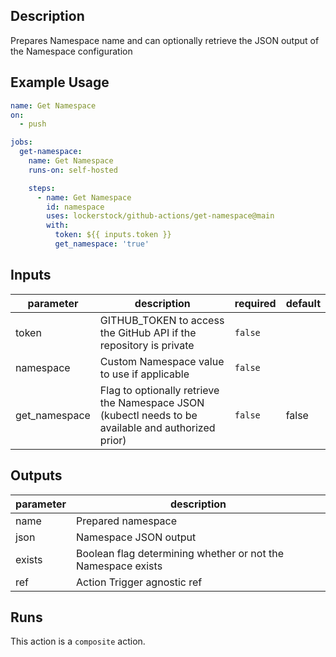 <!-- action-docs-description -->
## Description

Prepares Namespace name and can optionally retrieve the JSON output of the Namespace configuration


<!-- action-docs-description -->

## Example Usage

```yaml
name: Get Namespace
on:
  - push

jobs:
  get-namespace:
    name: Get Namespace
    runs-on: self-hosted

    steps:
      - name: Get Namespace
        id: namespace
        uses: lockerstock/github-actions/get-namespace@main
        with:
          token: ${{ inputs.token }}
          get_namespace: 'true'
```

<!-- action-docs-inputs -->
## Inputs

| parameter | description | required | default |
| - | - | - | - |
| token | GITHUB_TOKEN to access the GitHub API if the repository is private | `false` |  |
| namespace | Custom Namespace value to use if applicable | `false` |  |
| get_namespace | Flag to optionally retrieve the Namespace JSON (kubectl needs to be available and authorized prior) | `false` | false |



<!-- action-docs-inputs -->

<!-- action-docs-outputs -->
## Outputs

| parameter | description |
| - | - |
| name | Prepared namespace |
| json | Namespace JSON output |
| exists | Boolean flag determining whether or not the Namespace exists |
| ref | Action Trigger agnostic ref |



<!-- action-docs-outputs -->

<!-- action-docs-runs -->
## Runs

This action is a `composite` action.


<!-- action-docs-runs -->
